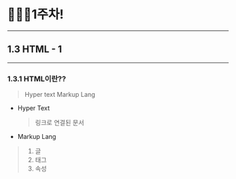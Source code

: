 # 👨🏽‍💻1주차!

***

## 1.3 HTML - 1

***

### 1.3.1 HTML이란??

> Hyper text Markup Lang

* Hyper Text

  > 링크로 연결된 문서

* Markup Lang

> 1. 글
> 2. 태그
> 3. 속성

